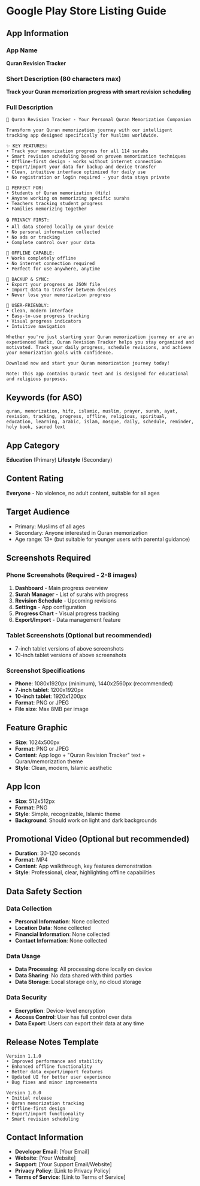 # Google Play Store Listing Guide

## App Information

### App Name
**Quran Revision Tracker**

### Short Description (80 characters max)
**Track your Quran memorization progress with smart revision scheduling**

### Full Description
```
📖 Quran Revision Tracker - Your Personal Quran Memorization Companion

Transform your Quran memorization journey with our intelligent tracking app designed specifically for Muslims worldwide.

✨ KEY FEATURES:
• Track your memorization progress for all 114 surahs
• Smart revision scheduling based on proven memorization techniques
• Offline-first design - works without internet connection
• Export/import your data for backup and device transfer
• Clean, intuitive interface optimized for daily use
• No registration or login required - your data stays private

🎯 PERFECT FOR:
• Students of Quran memorization (Hifz)
• Anyone working on memorizing specific surahs
• Teachers tracking student progress
• Families memorizing together

🔒 PRIVACY FIRST:
• All data stored locally on your device
• No personal information collected
• No ads or tracking
• Complete control over your data

📱 OFFLINE CAPABLE:
• Works completely offline
• No internet connection required
• Perfect for use anywhere, anytime

💾 BACKUP & SYNC:
• Export your progress as JSON file
• Import data to transfer between devices
• Never lose your memorization progress

🎨 USER-FRIENDLY:
• Clean, modern interface
• Easy-to-use progress tracking
• Visual progress indicators
• Intuitive navigation

Whether you're just starting your Quran memorization journey or are an experienced Hafiz, Quran Revision Tracker helps you stay organized and motivated. Track your daily progress, schedule revisions, and achieve your memorization goals with confidence.

Download now and start your Quran memorization journey today!

Note: This app contains Quranic text and is designed for educational and religious purposes.
```

## Keywords (for ASO)
```
quran, memorization, hifz, islamic, muslim, prayer, surah, ayat, revision, tracking, progress, offline, religious, spiritual, education, learning, arabic, islam, mosque, daily, schedule, reminder, holy book, sacred text
```

## App Category
**Education** (Primary)
**Lifestyle** (Secondary)

## Content Rating
**Everyone** - No violence, no adult content, suitable for all ages

## Target Audience
- Primary: Muslims of all ages
- Secondary: Anyone interested in Quran memorization
- Age range: 13+ (but suitable for younger users with parental guidance)

## Screenshots Required

### Phone Screenshots (Required - 2-8 images)
1. **Dashboard** - Main progress overview
2. **Surah Manager** - List of surahs with progress
3. **Revision Schedule** - Upcoming revisions
4. **Settings** - App configuration
5. **Progress Chart** - Visual progress tracking
6. **Export/Import** - Data management feature

### Tablet Screenshots (Optional but recommended)
- 7-inch tablet versions of above screenshots
- 10-inch tablet versions of above screenshots

### Screenshot Specifications
- **Phone**: 1080x1920px (minimum), 1440x2560px (recommended)
- **7-inch tablet**: 1200x1920px
- **10-inch tablet**: 1920x1200px
- **Format**: PNG or JPEG
- **File size**: Max 8MB per image

## Feature Graphic
- **Size**: 1024x500px
- **Format**: PNG or JPEG
- **Content**: App logo + "Quran Revision Tracker" text + Quran/memorization theme
- **Style**: Clean, modern, Islamic aesthetic

## App Icon
- **Size**: 512x512px
- **Format**: PNG
- **Style**: Simple, recognizable, Islamic theme
- **Background**: Should work on light and dark backgrounds

## Promotional Video (Optional but recommended)
- **Duration**: 30-120 seconds
- **Format**: MP4
- **Content**: App walkthrough, key features demonstration
- **Style**: Professional, clear, highlighting offline capabilities

## Data Safety Section

### Data Collection
- **Personal Information**: None collected
- **Location Data**: None collected
- **Financial Information**: None collected
- **Contact Information**: None collected

### Data Usage
- **Data Processing**: All processing done locally on device
- **Data Sharing**: No data shared with third parties
- **Data Storage**: Local storage only, no cloud storage

### Data Security
- **Encryption**: Device-level encryption
- **Access Control**: User has full control over data
- **Data Export**: Users can export their data at any time

## Release Notes Template
```
Version 1.1.0
• Improved performance and stability
• Enhanced offline functionality
• Better data export/import features
• Updated UI for better user experience
• Bug fixes and minor improvements

Version 1.0.0
• Initial release
• Quran memorization tracking
• Offline-first design
• Export/import functionality
• Smart revision scheduling
```

## Contact Information
- **Developer Email**: [Your Email]
- **Website**: [Your Website]
- **Support**: [Your Support Email/Website]
- **Privacy Policy**: [Link to Privacy Policy]
- **Terms of Service**: [Link to Terms of Service] 